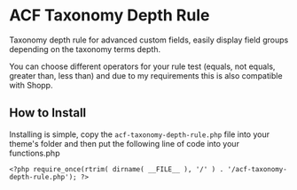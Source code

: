 # ACF Taxonomy Depth Rule

Taxonomy depth rule for advanced custom fields, easily display field groups depending on the taxonomy terms depth.

You can choose different operators for your rule test (equals, not equals, greater than, less than) and due to my requirements this is also compatible with Shopp.

## How to Install

Installing is simple, copy the `acf-taxonomy-depth-rule.php` file into your theme's folder and then put the following line of code into your functions.php

`<?php
require_once(rtrim( dirname( __FILE__ ), '/' ) . '/acf-taxonomy-depth-rule.php');
?>`